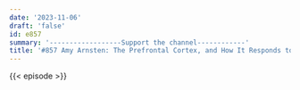 ```yaml
---
date: '2023-11-06'
draft: 'false'
id: e857
summary: '------------------Support the channel------------'
title: '#857 Amy Arnsten: The Prefrontal Cortex, and How It Responds to Stress'
---
```

{{< episode >}}
